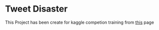 # Tweet Disaster
This Project has been create for kaggle competion training from [this](https://www.kaggle.com/c/nlp-getting-started) page
